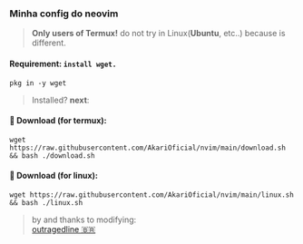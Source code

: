 ### Minha config do neovim 
> **Only users of Termux!** do not try in Linux(__Ubuntu__, etc..) because is different.

#### Requirement: ```install wget.```
    pkg in -y wget
> Installed? **next**:

#### 🥥 Download (for termux):
    wget https://raw.githubusercontent.com/AkariOficial/nvim/main/download.sh && bash ./download.sh
#### 🦠 Download (for linux):
    wget https://raw.githubusercontent.com/AkariOficial/nvim/main/linux.sh && bash ./linux.sh

> by and thanks to modifying:<br>[outragedline 🇧🇷](https://github.com/outragedline/neovim-termux)
